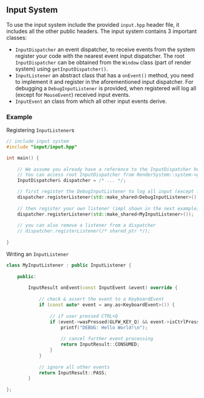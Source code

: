 ## Input System

To use the input system include the provided `input.hpp` header file, it includes all the other public headers.
The input system contains 3 important classes:
 - `InputDispatcher` an event dispatcher, to receive events from the system register your code with the nearest event input dispatcher.
The root `InputDispatcher` can be obtained from the `Window` class (part of render system) using `getInputDispatcher()`.
 - `InputListener` an abstract class that has a `onEvent()` method, you need to implement it and register in the aforementioned input dispatcher.
For debugging a `DebugInputListener` is provided, when registered will log all (except for `MouseEvent`) received input events.
 - `InputEvent` an class from which all other input events derive.

### Example

Registering `InputListener`s
```c++
// include input system
#include "input/input.hpp"

int main() {
	
	// We assume you already have a reference to the InputDispatcher here 
	// You can access root InputDispatcher from RenderSystem::system->getWindow().getInputDispatcher()
	InputDispatcher& dispatcher = /* ... */;

	// first register the DebugInputListener to log all input (except for mouse movement)
	dispatcher.registerListener(std::make_shared<DebugInputListener>());
	
	// then register your own listener (impl shown in the next example)
	dispatcher.registerListener(std::make_shared<MyInputListener>());
	
	// you can also remove a listener from a dispatcher
	// dispatcher.registerListener(/* shared_ptr */);
	
}

```

Writing an `InputListener`
```c++
class MyInputListener : public InputListener {
		
	public:
		
		InputResult onEvent(const InputEvent &event) override {
			
			// check & assert the event to a KeyboardEvent
			if (const auto* event = any.as<KeyboardEvent>()) {
				
				// if user pressed CTRL+Q
				if (event->wasPressed(GLFW_KEY_Q) && event->isCtrlPressed()) {
					printf("DEBUG: Hello World!\n");
					
					// cancel further event processing
					return InputResult::CONSUMED;
				}
			}
			
			// ignore all other events
			return InputResult::PASS;
		}
		
};
```